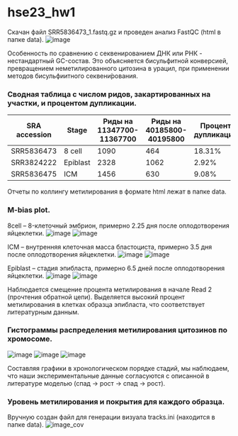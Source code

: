 # hse23_hw1

Скачан файл SRR5836473_1.fastq.gz и проведен анализ FastQC (html в папке data).
![image](https://user-images.githubusercontent.com/114621114/216843313-466df162-4076-44de-b409-908aac964648.png)

Особенность по сравнению с секвенированием ДНК или РНК - нестандартный GC-состав. Это объясняется бисульфитной конверсией, превращением неметилированного цитозина в урацил, при применении методов бисульфиитного секвени́рования.

### Сводная таблица с числом ридов, закартированных на участки, и процентом дупликации.

| SRA accession | Stage    | Риды на 11347700-11367700 | Риды на 40185800-40195800 | Процент дупликации |
| - | - | - | - | - |
| SRR5836473 | 8 cell   | 1090 | 464 | 18.31% |
| SRR3824222 | Epiblast | 2328 | 1062 | 2.92% |
| SRR5836475 | ICM      | 1456 | 630 | 9.08% |

Отчеты по коллингу метилирования в формате html лежат в папке data.

### M-bias plot.
8cell – 8-клеточный эмбрион, примерно 2.25 дня после оплодотворения яйцеклетки.
![image](https://user-images.githubusercontent.com/114621114/217270920-b0099213-a585-4f39-89f6-1ecb910ed9a6.png)
![image](https://user-images.githubusercontent.com/114621114/217272852-d123346d-a32c-453b-b2a7-7a72a3164acc.png)

ICM – внутренняя клеточная масса бластоциста, примерно 3.5 дня после оплодотворения яйцеклетки.
![image](https://user-images.githubusercontent.com/114621114/217273220-e5cd1087-51ac-44d2-bc10-31c3fa3e755a.png)
![image](https://user-images.githubusercontent.com/114621114/217273466-32a09648-c442-4e9e-bfc1-c70fd70960ae.png)

Epiblast – стадия эпибласта, примерно 6.5 дней после оплодотворения яйцеклетки.
![image](https://user-images.githubusercontent.com/114621114/217273871-b7a8d418-02b9-4efb-9e6a-29b8d1baccc5.png)
![image](https://user-images.githubusercontent.com/114621114/217274091-a470a564-b8c6-4ce9-ad41-8392b14bb90d.png)

Наблюдается смещение процента метилирования в начале Read 2 (прочтения обратной цепи).
Выделяется высокий процент метилирования в клетках образца эпибласта, что соответствует литературным данным.

### Гистограммы распределения метилирования цитозинов по хромосоме.
![image](https://user-images.githubusercontent.com/114621114/217278909-4ddda0c4-e828-49b4-862f-53db424ef141.png)
![image](https://user-images.githubusercontent.com/114621114/217279090-a4732e7b-c23a-4a0e-b3a9-eae26720245e.png)
![image](https://user-images.githubusercontent.com/114621114/217279287-b245bc9c-77b8-437a-ad0b-b8d546bed69f.png)

Составляя графики в хронологическом порядке стадий, мы наблюдаем, что наши экспериментальные данные согласуются с описанной в литературе моделью (спад -> рост -> спад -> рост).

### Уровень метилирования и покрытия для каждого образца.
Вручную создан файл для генерации визуала tracks.ini (находится в папке data).
![image_cov](https://user-images.githubusercontent.com/114621114/217224529-ce53a99e-b5b6-41d2-80d4-55d96b625278.png)
